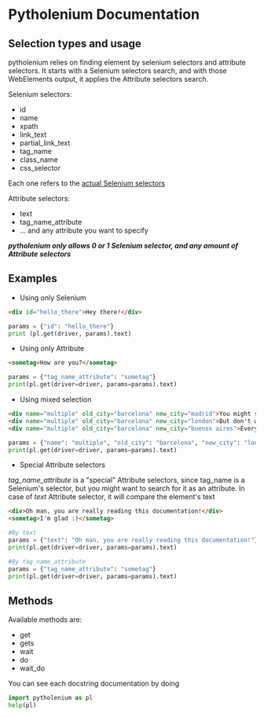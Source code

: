 # Pytholenium Documentation

## Selection types and usage

pytholenium relies on finding element by selenium selectors and attribute selectors. It starts with a Selenium selectors search, and with those WebElements output, it applies the Attribute selectors search.

Selenium selectors:
- id
- name
- xpath
- link_text
- partial_link_text
- tag_name
- class_name
- css_selector

Each one refers to the [actual Selenium selectors](https://selenium-python.readthedocs.io/locating-elements.html)
	
Attribute selectors: 
- text
- tag_name_attribute
- ... and any attribute you want to specify

***pytholenium only allows 0 or 1 Selenium selector, and any amount of Attribute selectors***


## Examples

- Using only Selenium

```html
<div id="hello_there">Hey there!</div>
```
```python
params = {"id": "hello_there"}
print (pl.get(driver, params).text)
```

- Using only Attribute
```html
<sometag>How are you?</sometag>
```
```python
params = {"tag_name_attribute": "sometag"}
print(pl.get(driver=driver, params=params).text)
```

- Using mixed selection
```html
<div name="multiple" old_city="barcelona" new_city="madrid">You might see this is a strange html</div>
<div name="multiple" old_city="barcelona" new_city="london">But don't worry</div>
<div name="multiple" old_city="barcelona" new_city="buenos aires">Everything is under control ;)</div>
```
```python
params = {"name": "multiple", "old_city": "barcelona", "new_city": "london"}
print(pl.get(driver=driver, params=params).text)
```

- Special Attribute selectors

_tag_name_attribute_ is a "special" Attribute selectors, since tag_name is a Selenium's selector, but you might want to search for it as an attribute. In case of _text_ Attribute selector, it will compare the element's text

```html
<div>Oh man, you are really reading this documentation!</div>
<sometag>I'm glad :)</sometag>
```
```python
#By text
params = {"text": "Oh man, you are really reading this documentation!"}
print(pl.get(driver=driver, params=params).text)

#By tag_name_attribute
params = {"tag_name_attribute": "sometag"}
print(pl.get(driver=driver, params=params).text)
```


## Methods

Available methods are:
- get
- gets
- wait
- do
- wait_do

You can see each docstring documentation by doing

```python
import pytholenium as pl
help(pl)
```
